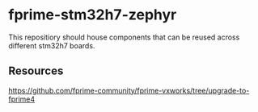 # fprime-stm32h7-zephyr
This repositiory should house components that can be reused across different stm32h7 boards.

## Resources
https://github.com/fprime-community/fprime-vxworks/tree/upgrade-to-fprime4